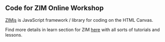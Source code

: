 
## Code for ZIM Online Workshop

[ZIMjs](http://zimjs.com) is JavaScript framework / library for coding on the HTML Canvas.

Find more details in learn section for ZIM [here](http://zimjs.com/code/learn.html) with all sorts of tutorials and lessons.